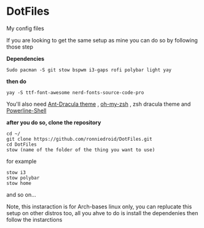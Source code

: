 # DotFiles
My config files

If you are looking to get the same setup as mine you can do so by following those step

**Dependencies**

```
Sudo pacman -S git stow bspwm i3-gaps rofi polybar light yay
```

**then do**

```
yay -S ttf-font-awesome nerd-fonts-source-code-pro
```

You'll also need [Ant-Dracula theme](https://github.com/EliverLara/Ant-Dracula) , [oh-my-zsh](https://github.com/robbyrussell/oh-my-zsh)  ,
zsh dracula theme and [Powerline-Shell](https://github.com/b-ryan/powerline-shell) 

**after you do so, clone the repository**

```
cd ~/
git clone https://github.com/ronniedroid/DotFiles.git
cd DotFiles
stow (name of the folder of the thing you want to use)
```

for example

```
stow i3
stow polybar
stow home
```

and so on...


Note, this instaraction is for Arch-bases linux only, you can replucate this setup on other distros too, all you ahve to do is install the dependenies then follow the instarctions
